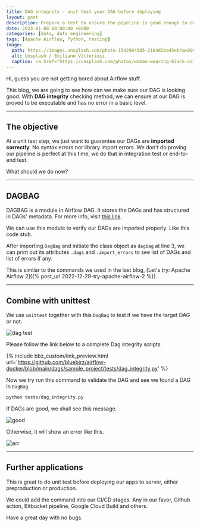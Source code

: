 ```yaml
---
title: DAG integrity - unit test your DAG before deploying
layout: post
description: Prepare a test to ensure the pipeline is good enough to deploy
date: 2023-01-08 00:00:00 +0200
categories: [data, data engineering]
tags: [Apache Airflow, Python, testing]
image:
  path: https://images.unsplash.com/photo-1542984385-2184d2ba45eb?q=80&w=2074&auto=format&fit=crop&ixlib=rb-4.0.3&ixid=M3wxMjA3fDB8MHxwaG90by1wYWdlfHx8fGVufDB8fHx8fA%3D%3D
  alt: Unsplash / Emiliano Vittoriosi
  caption: <a href="https://unsplash.com/photos/woman-wearing-black-collared-jacket-0N_azCmUmcg">Unsplash / Emiliano Vittoriosi</a>
---
```


Hi, guess you are not getting bored about Airflow stuff.

This blog, we are going to see how can we make sure our DAG is looking good. With **DAG integrity** checking method, we can ensure at our DAG is proved to be executable and has no error in a basic level.

---

## The objective

At a unit test step, we just want to guarantee our DAGs are **imported correctly**. No syntax errors nor library import errors. We don't do proving our pipeline is perfect at this time, we do that in integration test or end-to-end test.

What should we do now?

---

## DAGBAG

DAGBAG is a module in Airflow DAG. It stores the DAGs and has structured in DAGs' metadata. For more info, visit [this link](https://airflow.apache.org/docs/apache-airflow/stable/_api/airflow/models/dagbag/index.html).

We can use this module to verify our DAGs are imported properly. Like this code stub.

<script src="https://gist.github.com/bluebirz/b371537716e5c19b8d42b5044da2afe7.js"></script>

After importing `DagBag` and initiate the class object as `dagbag` at line 3, we can print out its attributes `.dags` and `.import_errors` to see list of DAGs and list of errors if any.

This is similar to the commands we used in the last blog, [Let's try: Apache Airflow 2]({% post_url 2022-12-29-try-apache-airflow-2 %}).

---

## Combine with unittest

We use `unittest` together with this `DagBag` to test if we have the target DAG or not.

![dag test](https://bluebirzdotnet.s3.ap-southeast-1.amazonaws.com/dag-integrity/Screenshot+2566-01-05+at+20.25.01.png)

Please follow the link below to a complete Dag integrity scripts.

{% include bbz_custom/link_preview.html url='<https://github.com/bluebirz/airflow-docker/blob/main/dags/sample_project/tests/dag_integrity.py>' %}

Now we try run this command to validate the DAG and see we found a DAG in `DagBag`.

```sh
python tests/dag_integrity.py
```

If DAGs are good, we shall see this message.

![good](https://bluebirzdotnet.s3.ap-southeast-1.amazonaws.com/dag-integrity/Screenshot+2566-01-01+at+20.49.18.png)

Otherwise, it will show an error like this.

![err](https://bluebirzdotnet.s3.ap-southeast-1.amazonaws.com/dag-integrity/Screenshot+2566-01-01+at+20.59.07.png)

---

## Further applications

This is great to do unit test before deploying our apps to server, either preproduction or production.

We could add the command into our CI/CD stages. Any in our favor, Github action, Bitbucket pipeline, Google Cloud Build and others.

Have a great day with no bugs.
